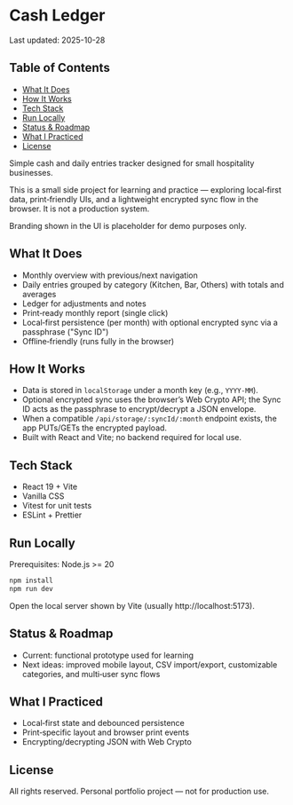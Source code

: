# Cash Ledger

Last updated: 2025-10-28

## Table of Contents

<!-- TOC start -->
- [What It Does](#what-it-does)
- [How It Works](#how-it-works)
- [Tech Stack](#tech-stack)
- [Run Locally](#run-locally)
- [Status & Roadmap](#status-roadmap)
- [What I Practiced](#what-i-practiced)
- [License](#license)
<!-- TOC end -->

Simple cash and daily entries tracker designed for small hospitality businesses.

This is a small side project for learning and practice — exploring local‑first data, print‑friendly UIs, and a lightweight encrypted sync flow in the browser. It is not a production system.

Branding shown in the UI is placeholder for demo purposes only.

## What It Does
- Monthly overview with previous/next navigation
- Daily entries grouped by category (Kitchen, Bar, Others) with totals and averages
- Ledger for adjustments and notes
- Print‑ready monthly report (single click)
- Local‑first persistence (per month) with optional encrypted sync via a passphrase ("Sync ID")
- Offline‑friendly (runs fully in the browser)

## How It Works
- Data is stored in `localStorage` under a month key (e.g., `YYYY-MM`).
- Optional encrypted sync uses the browser’s Web Crypto API; the Sync ID acts as the passphrase to encrypt/decrypt a JSON envelope.
- When a compatible `/api/storage/:syncId/:month` endpoint exists, the app PUTs/GETs the encrypted payload.
- Built with React and Vite; no backend required for local use.

## Tech Stack
- React 19 + Vite
- Vanilla CSS
- Vitest for unit tests
- ESLint + Prettier

## Run Locally
Prerequisites: Node.js >= 20

```bash
npm install
npm run dev
```

Open the local server shown by Vite (usually http://localhost:5173).

## Status & Roadmap
- Current: functional prototype used for learning
- Next ideas: improved mobile layout, CSV import/export, customizable categories, and multi‑user sync flows

## What I Practiced
- Local‑first state and debounced persistence
- Print‑specific layout and browser print events
- Encrypting/decrypting JSON with Web Crypto

## License
All rights reserved. Personal portfolio project — not for production use.
